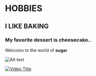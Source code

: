 # HOBBIES
## I LIKE BAKING
### My favorite dessert is cheesecake..
Welcomo to the world of **sugar**

![Alt text](https://www.paulinacocina.net/wp-content/uploads/2025/01/receta-de-cheesecake-1742898428.jpg)

[![Video Title](https://img.youtube.com/vi/4BTlI9mW-uU&t=442s/0.jpg)](https://www.youtube.com/watch?v=VIDEO_ID)
